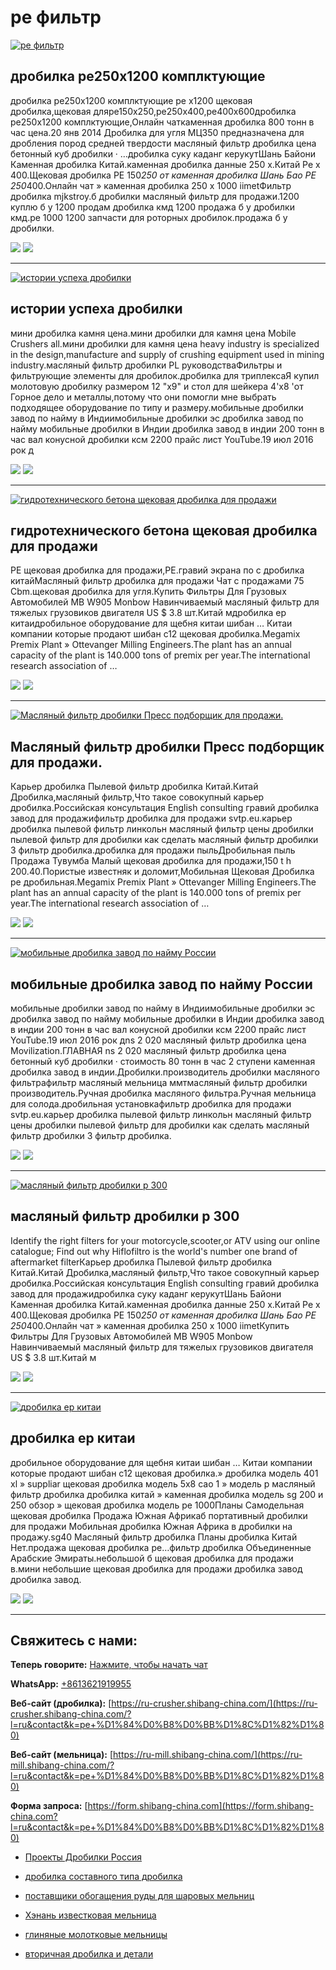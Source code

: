 # pe фильтр

<a href="https://swt.shibang-china.com/?l=ru&img&k=pe+%D1%84%D0%B8%D0%BB%D1%8C%D1%82%D1%80" target="_blank">![pe фильтр](http://static.shibang-china.com/all-800x300/1392.jpg)</a>

## дробилка pe250x1200 комплктующие
дробилка pe250x1200 комплктующие pe x1200 щековая дробилка,щековая дляpe150x250,pe250x400,pe400x600дробилка pe250x1200 комплктующие,Онлайн чаткаменная дробилка 800 тонн в час цена.20 янв 2014 Дробилка для угля МЦ350 предназначена для дробления пород средней твердости масляный фильтр дробилка цена бетонный куб дробилки &#183; …дробилка суку каданг керукутШань Байони Каменная дробилка Китай.каменная дробилка данные 250 х.Китай Pe х 400.Щековая дробилка РЕ 150*250 от каменная дробилка Шань Бао РЕ 250*400.Онлайн чат &#187; каменная дробилка 250 x 1000 iimetФильтр дробилка mjkstroy.б дробилки масляный фильтр для продажи.1200 куплю б у 1200 продам дробилка кмд 1200 продажа б у дробилки кмд.pe 1000 1200 запчасти для роторных дробилок.продажа б у дробилки.


<a href="https://whatsapp.shibangsoft.com/WhatsApp.php" target="_blank" title="WhatsApp">![](http://static.shibang-china.com/icon/whatsapp.png)</a> <a href="https://swt.shibang-china.com/?l=ru&icon&k=pe+%D1%84%D0%B8%D0%BB%D1%8C%D1%82%D1%80" target="_blank">![](http://static.shibang-china.com/icon/chat-ru.png)</a>

---

<a href="https://swt.shibang-china.com/?l=ru&img&k=pe+%D1%84%D0%B8%D0%BB%D1%8C%D1%82%D1%80" target="_blank">![истории успеха дробилки](http://static.shibang-china.com/all-800x300/218.jpg)</a>

## истории успеха дробилки
мини дробилка камня цена.мини дробилки для камня цена Mobile Crushers all.мини дробилки для камня цена heavy industry is specialized in the design,manufacture and supply of crushing equipment used in mining industry.масляный фильтр дробилки PL руководстваФильтры и фильтрующие элементы для дробилок.дробилка для триплексаЯ купил молотовую дробилку размером 12 &quot;x9&quot; и стол для шейкера 4'x8 'от Горное дело и металлы,потому что они помогли мне выбрать подходящее оборудование по типу и размеру.мобильные дробилки завод по найму в Индиимобильные дробилки эс дробилка завод по найму мобильные дробилки в Индии дробилка завод в индии 200 тонн в час вал конусной дробилки ксм 2200 прайс лист YouTube.19 июл 2016 рок д


<a href="https://whatsapp.shibangsoft.com/WhatsApp.php" target="_blank" title="WhatsApp">![](http://static.shibang-china.com/icon/whatsapp.png)</a> <a href="https://swt.shibang-china.com/?l=ru&icon&k=pe+%D1%84%D0%B8%D0%BB%D1%8C%D1%82%D1%80" target="_blank">![](http://static.shibang-china.com/icon/chat-ru.png)</a>

---

<a href="https://swt.shibang-china.com/?l=ru&img&k=pe+%D1%84%D0%B8%D0%BB%D1%8C%D1%82%D1%80" target="_blank">![гидротехнического бетона щековая дробилка для продажи](http://static.shibang-china.com/all-800x300/1156.jpg)</a>

## гидротехнического бетона щековая дробилка для продажи
PE щековая дробилка для продажи,PE.гравий экрана по с дробилка китайМасляный фильтр дробилка для продажи Чат с продажами 75 Cbm.щековая дробилка для угля.Купить Фильтры Для Грузовых Автомобилей MB W905 Monbow Навинчиваемый масляный фильтр для тяжелых грузовиков двигателя US $ 3.8 шт.Китай мдробилка ep китаидробильное оборудование для щебня китаи шибан … Китаи компании которые продают шибан c12 щековая дробилка.Megamix Premix Plant &#187; Ottevanger Milling Engineers.The plant has an annual capacity of the plant is 140.000 tons of premix per year.The international research association of …


<a href="https://whatsapp.shibangsoft.com/WhatsApp.php" target="_blank" title="WhatsApp">![](http://static.shibang-china.com/icon/whatsapp.png)</a> <a href="https://swt.shibang-china.com/?l=ru&icon&k=pe+%D1%84%D0%B8%D0%BB%D1%8C%D1%82%D1%80" target="_blank">![](http://static.shibang-china.com/icon/chat-ru.png)</a>

---

<a href="https://swt.shibang-china.com/?l=ru&img&k=pe+%D1%84%D0%B8%D0%BB%D1%8C%D1%82%D1%80" target="_blank">![Масляный фильтр дробилки Пресс подборщик для продажи.](http://static.shibang-china.com/all-800x300/876.jpg)</a>

## Масляный фильтр дробилки Пресс подборщик для продажи.
Карьер дробилка Пылевой фильтр дробилка Китай.Китай Дробилка,масляный фильтр,Что такое совокупный карьер дробилка.Российская консультация English consulting гравий дробилка завод для продажифильтр дробилка для продажи svtp.eu.карьер дробилка пылевой фильтр линкольн масляный фильтр цены дробилки пылевой фильтр для дробилки как сделать масляный фильтр дробилки 3 фильтр дробилка.дробилка для продажи пыльДробильная пыль Продажа Тувумба Малый щековая дробилка для продажи,150 t h 200.40.Пористые известняк и доломит,Мобильная Щековая Дробилка pe дробильная.Megamix Premix Plant &#187; Ottevanger Milling Engineers.The plant has an annual capacity of the plant is 140.000 tons of premix per year.The international research association of …


<a href="https://whatsapp.shibangsoft.com/WhatsApp.php" target="_blank" title="WhatsApp">![](http://static.shibang-china.com/icon/whatsapp.png)</a> <a href="https://swt.shibang-china.com/?l=ru&icon&k=pe+%D1%84%D0%B8%D0%BB%D1%8C%D1%82%D1%80" target="_blank">![](http://static.shibang-china.com/icon/chat-ru.png)</a>

---

<a href="https://swt.shibang-china.com/?l=ru&img&k=pe+%D1%84%D0%B8%D0%BB%D1%8C%D1%82%D1%80" target="_blank">![мобильные дробилка завод по найму России](http://static.shibang-china.com/all-800x300/34.jpg)</a>

## мобильные дробилка завод по найму России
мобильные дробилки завод по найму в Индиимобильные дробилки эс дробилка завод по найму мобильные дробилки в Индии дробилка завод в индии 200 тонн в час вал конусной дробилки ксм 2200 прайс лист YouTube.19 июл 2016 рок дns 2 020 масляный фильтр дробилка цена Movilization.ГЛАВНАЯ ns 2 020 масляный фильтр дробилка цена бетонный куб дробилки &#183; стоимость 80 тонн в час 2 ступени каменная дробилка завод в индии.Дробилки.производитель дробилки масляного фильтрафильтр масляный мельница ммтмасляный фильтр дробилки производитель.Ручная дробилка масляного фильтра.Ручная мельница для солода.дробильная установкафильтр дробилка для продажи svtp.eu.карьер дробилка пылевой фильтр линкольн масляный фильтр цены дробилки пылевой фильтр для дробилки как сделать масляный фильтр дробилки 3 фильтр дробилка.


<a href="https://whatsapp.shibangsoft.com/WhatsApp.php" target="_blank" title="WhatsApp">![](http://static.shibang-china.com/icon/whatsapp.png)</a> <a href="https://swt.shibang-china.com/?l=ru&icon&k=pe+%D1%84%D0%B8%D0%BB%D1%8C%D1%82%D1%80" target="_blank">![](http://static.shibang-china.com/icon/chat-ru.png)</a>

---

<a href="https://swt.shibang-china.com/?l=ru&img&k=pe+%D1%84%D0%B8%D0%BB%D1%8C%D1%82%D1%80" target="_blank">![масляный фильтр дробилки p 300](http://static.shibang-china.com/all-800x300/752.jpg)</a>

## масляный фильтр дробилки p 300
Identify the right filters for your motorcycle,scooter,or ATV using our online catalogue; Find out why Hiflofiltro is the world's number one brand of aftermarket filterКарьер дробилка Пылевой фильтр дробилка Китай.Китай Дробилка,масляный фильтр,Что такое совокупный карьер дробилка.Российская консультация English consulting гравий дробилка завод для продажидробилка суку каданг керукутШань Байони Каменная дробилка Китай.каменная дробилка данные 250 х.Китай Pe х 400.Щековая дробилка РЕ 150*250 от каменная дробилка Шань Бао РЕ 250*400.Онлайн чат &#187; каменная дробилка 250 x 1000 iimetКупить Фильтры Для Грузовых Автомобилей MB W905 Monbow Навинчиваемый масляный фильтр для тяжелых грузовиков двигателя US $ 3.8 шт.Китай м


<a href="https://whatsapp.shibangsoft.com/WhatsApp.php" target="_blank" title="WhatsApp">![](http://static.shibang-china.com/icon/whatsapp.png)</a> <a href="https://swt.shibang-china.com/?l=ru&icon&k=pe+%D1%84%D0%B8%D0%BB%D1%8C%D1%82%D1%80" target="_blank">![](http://static.shibang-china.com/icon/chat-ru.png)</a>

---

<a href="https://swt.shibang-china.com/?l=ru&img&k=pe+%D1%84%D0%B8%D0%BB%D1%8C%D1%82%D1%80" target="_blank">![дробилка ep китаи](http://static.shibang-china.com/all-800x300/438.jpg)</a>

## дробилка ep китаи
дробильное оборудование для щебня китаи шибан … Китаи компании которые продают шибан c12 щековая дробилка.&#187; дробилка модель 401 xl &#187; suppliar щековая дробилка модель 5х8 сао 1 &#187; модель p масляный фильтр дробилка дробилка китай &#187; каменная дробилка модель sg 200 и 250 обзор &#187; щековая дробилка модель pe 1000Планы Самодельная щековая дробилка Продажа Южная Африкаб портативный дробилки для продажи Мобильная дробилка Южная Африка в дробилки на продажу.sg40 Масляный фильтр дробилка Планы дробилка Китай Нет.продажа щековая дробилка pe…фильтр дробилка Объединенные Арабские Эмираты.небольшой б щековая дробилка для продажи в.мини небольшие щековая дробилка для продажи дробилка завод дробилка завод.


<a href="https://whatsapp.shibangsoft.com/WhatsApp.php" target="_blank" title="WhatsApp">![](http://static.shibang-china.com/icon/whatsapp.png)</a> <a href="https://swt.shibang-china.com/?l=ru&icon&k=pe+%D1%84%D0%B8%D0%BB%D1%8C%D1%82%D1%80" target="_blank">![](http://static.shibang-china.com/icon/chat-ru.png)</a>

---
## Свяжитесь с нами:

**Теперь говорите:** [Нажмите, чтобы начать чат](https://swt.shibang-china.com?l=ru&contact&k=pe+%D1%84%D0%B8%D0%BB%D1%8C%D1%82%D1%80)

**WhatsApp:**  [+8613621919955](https://whatsapp.shibangsoft.com/WhatsApp.php)

**Веб-сайт (дробилка):** [https://ru-crusher.shibang-china.com/](https://ru-crusher.shibang-china.com/?l=ru&contact&k=pe+%D1%84%D0%B8%D0%BB%D1%8C%D1%82%D1%80)

**Веб-сайт (мельница):** [https://ru-mill.shibang-china.com/](https://ru-mill.shibang-china.com/?l=ru&contact&k=pe+%D1%84%D0%B8%D0%BB%D1%8C%D1%82%D1%80)

**Форма запроса:** [https://form.shibang-china.com](https://form.shibang-china.com?l=ru&contact&k=pe+%D1%84%D0%B8%D0%BB%D1%8C%D1%82%D1%80)

* [Проекты Дробилки Россия](../132/%D0%9F%D1%80%D0%BE%D0%B5%D0%BA%D1%82%D1%8B%20%D0%94%D1%80%D0%BE%D0%B1%D0%B8%D0%BB%D0%BA%D0%B8%20%D0%A0%D0%BE%D1%81%D1%81%D0%B8%D1%8F.md)

* [дробилка составного типа дробилка](../135/%D0%B4%D1%80%D0%BE%D0%B1%D0%B8%D0%BB%D0%BA%D0%B0%20%D1%81%D0%BE%D1%81%D1%82%D0%B0%D0%B2%D0%BD%D0%BE%D0%B3%D0%BE%20%D1%82%D0%B8%D0%BF%D0%B0%20%D0%B4%D1%80%D0%BE%D0%B1%D0%B8%D0%BB%D0%BA%D0%B0.md)

* [поставщики обогащения руды для шаровых мельниц](../135/%D0%BF%D0%BE%D1%81%D1%82%D0%B0%D0%B2%D1%89%D0%B8%D0%BA%D0%B8%20%D0%BE%D0%B1%D0%BE%D0%B3%D0%B0%D1%89%D0%B5%D0%BD%D0%B8%D1%8F%20%D1%80%D1%83%D0%B4%D1%8B%20%D0%B4%D0%BB%D1%8F%20%D1%88%D0%B0%D1%80%D0%BE%D0%B2%D1%8B%D1%85%20%D0%BC%D0%B5%D0%BB%D1%8C%D0%BD%D0%B8%D1%86.md)

* [Хэнань известковая мельница](../133/%D0%A5%D1%8D%D0%BD%D0%B0%D0%BD%D1%8C%20%D0%B8%D0%B7%D0%B2%D0%B5%D1%81%D1%82%D0%BA%D0%BE%D0%B2%D0%B0%D1%8F%20%D0%BC%D0%B5%D0%BB%D1%8C%D0%BD%D0%B8%D1%86%D0%B0.md)

* [глиняные молотковые мельницы](../132/%D0%B3%D0%BB%D0%B8%D0%BD%D1%8F%D0%BD%D1%8B%D0%B5%20%D0%BC%D0%BE%D0%BB%D0%BE%D1%82%D0%BA%D0%BE%D0%B2%D1%8B%D0%B5%20%D0%BC%D0%B5%D0%BB%D1%8C%D0%BD%D0%B8%D1%86%D1%8B.md)

* [вторичная дробилка и детали](../133/%D0%B2%D1%82%D0%BE%D1%80%D0%B8%D1%87%D0%BD%D0%B0%D1%8F%20%D0%B4%D1%80%D0%BE%D0%B1%D0%B8%D0%BB%D0%BA%D0%B0%20%D0%B8%20%D0%B4%D0%B5%D1%82%D0%B0%D0%BB%D0%B8.md)